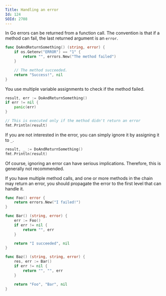 ```yaml
---
Title: Handling an error
Id: 124
SOId: 2708
---
```

In Go errors can be returned from a function call. The convention is that if a method can fail, the last returned argument is an `error`.

```go
func DoAndReturnSomething() (string, error) {
    if os.Getenv("ERROR") == "1" {
        return "", errors.New("The method failed")
    }

    // The method succeeded.
    return "Success!", nil
}
```

You use multiple variable assignments to check if the method failed.

```go
result, err := DoAndReturnSomething()
if err != nil {
    panic(err)
}

// This is executed only if the method didn't return an error
fmt.Println(result)
```

If you are not interested in the error, you can simply ignore it by assigning it to `_`.

```go
result, _ := DoAndReturnSomething()
fmt.Println(result)
```

Of course, ignoring an error can have serious implications. Therefore, this is generally not recommended.

If you have multiple method calls, and one or more methods in the chain may return an error, you should propagate the error to the first level that can handle it.

```go
func Foo() error {
    return errors.New("I failed!")
}

func Bar() (string, error) {
    err := Foo()
    if err != nil {
        return "", err
    }

    return "I succeeded", nil
}

func Baz() (string, string, error) {
    res, err := Bar()
    if err != nil {
        return "", "", err
    }

    return "Foo", "Bar", nil
}
```
